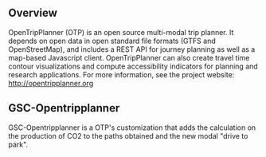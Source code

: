 ## Overview

OpenTripPlanner (OTP) is an open source multi-modal trip planner. It depends on open data in open standard file formats (GTFS and OpenStreetMap), and includes a REST API for journey planning as well as a map-based Javascript client. OpenTripPlanner can also create travel time contour visualizations and compute accessibility indicators for planning and research applications. For more information, see the project website: http://opentripplanner.org

## GSC-Opentripplanner 

GSC-Opentripplanner is a OTP's customization that adds the calculation on the production of CO2 to the paths obtained and the new modal "drive to park".
